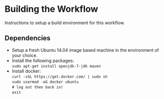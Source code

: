 # Building the Workflow

Instructions to setup a build environment for this workflow.

## Dependencies
  - Setup a fresh Ubuntu 14.04 image based machine in the environment of your choice.
  - Install the following packages:<br>
    ```sudo apt-get install openjdk-7-jdk maven```<br>
  - Install docker:<br>
    ```curl -sSL https://get.docker.com/ | sudo sh```<br>
    ```sudo usermod -aG docker ubuntu```<br>
    ```# log out then back in!```<br>
    ```exit```<br>
